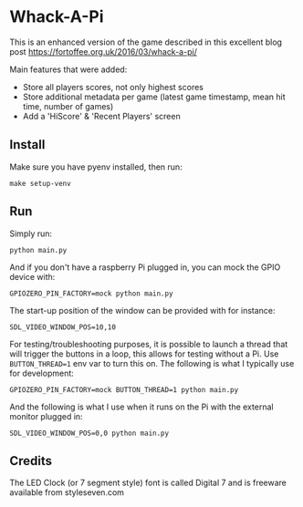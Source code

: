 # Whack-A-Pi

This is an enhanced version of the game described in this excellent blog post https://fortoffee.org.uk/2016/03/whack-a-pi/

Main features that were added:
- Store all players scores, not only highest scores
- Store additional metadata per game (latest game timestamp, mean hit time, number of games)
- Add a 'HiScore' & 'Recent Players' screen

## Install
Make sure you have pyenv installed, then run:

    make setup-venv

## Run
Simply run:

    python main.py

And if you don't have a raspberry Pi plugged in, you can mock the GPIO device with:

    GPIOZERO_PIN_FACTORY=mock python main.py

The start-up position of the window can be provided with for instance:
    
    SDL_VIDEO_WINDOW_POS=10,10

For testing/troubleshooting purposes, it is possible to launch a thread that will trigger the buttons in a loop,
this allows for testing without a Pi. Use `BUTTON_THREAD=1` env var to turn this on. The following is what I typically
use for development:

    GPIOZERO_PIN_FACTORY=mock BUTTON_THREAD=1 python main.py

And the following is what I use when it runs on the Pi with the external monitor plugged in:

    SDL_VIDEO_WINDOW_POS=0,0 python main.py

## Credits
The LED Clock (or 7 segment style) font is called Digital 7 and is freeware available from styleseven.com